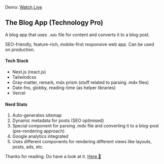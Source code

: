 Demo: [Watch Live](https://www.technologypro.in/)

## The Blog App (Technology Pro)

A blog app that uses `.mdx` file for content and converts it to a blog post. 

SEO-friendly, feature-rich, mobile-first responsive web app. Can be used on production.

#### Tech Stack

- Next.js (react.js) 
- Tailwindcss
- Gray-matter, remark, mdx prism (stuff related to parsing .mdx files)
- Date-fns, globby, reading-time (as helper libraries)
- Vercel

#### Nerd Stats
1. Auto-generates sitemap
2. Dynamic metadata for posts (SEO optimised)
3. Special component for parsing .mdx file and converting it to a blog-post (pre-rendering approach)
4. Google analytics integrated
4. Uses different components for rendering different views like layouts, posts, ads, etc.

Thanks for reading. Do have a look at it. [Here 🎉](https://www.technologypro.in/) 
